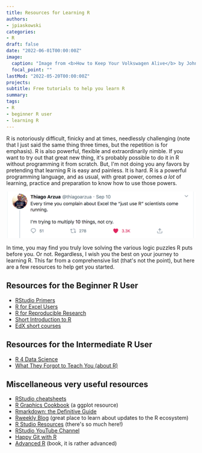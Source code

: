 ```yaml
---
title: Resources for Learning R
authors:
- jpiaskowski
categories: 
- R
draft: false
date: "2022-06-01T00:00:00Z"
image:
  caption: "Image from <b>How to Keep Your Volkswagen Alive</b> by John Muir and Gregg Tosh"
  focal_point: ""
lastMod: "2022-05-20T00:00:00Z"
projects: 
subtitle: Free tutorials to help you learn R
summary: 
tags: 
- R
- beginner R user
- learning R
---
```


R is notoriously difficult, finicky and at times, needlessly challenging (note that I just said the same thing three times, but the repetition is for emphasis). R is also powerful, flexible and extraordinarily nimble. If you want to try out that great new thing, it's probably possible to do it in R without programming it from scratch. But, I'm not doing you any favors by pretending that learning R is easy and painless. It is hard. R is a powerful programming language, and as usual, with great power, comes *a lot* of learning, practice and preparation to know how to use those powers.

![](R_is_hard.png)

In time, you may find you truly love solving the various logic puzzles R puts before you. Or not.  Regardless, I wish you the best on your journey to learning R. This far from a comprehensive list (that's not the point), but here are a few resources to help get you started. 


## Resources for the Beginner R User 


* [RStudio Primers](https://rstudio.cloud/learn/primers)   
* [R for Excel Users](https://rstudio-conf-2020.github.io/r-for-excel/])    
* [R for Reproducible Research](https://swcarpentry.github.io/r-novice-gapminder/)   
* [Short Introduction to R](https://datacarpentry.org/R-ecology-lesson/01-intro-to-r.html)    
* [EdX short courses](https://www.edx.org/learn/r-programming)   


## Resources for the Intermediate R User

* [R 4 Data Science](https://r4ds.had.co.nz/)   
* [What They Forgot to Teach You (about R)](https://rstats.wtf/)   


## Miscellaneous very useful resources

* [RStudio cheatsheets](https://www.rstudio.com/resources/cheatsheets/)   
* [R Graphics Cookbook](https://r-graphics.org/) (a ggplot resource)   
* [Rmarkdown: the Definitive Guide](https://bookdown.org/yihui/rmarkdown/)   
* [Rweekly Blog](https://rweekly.org/) (great place to learn about updates to the R ecosystem)   
* [R Studio Resources](https://education.rstudio.com/learn/beginner/) (there's so much here!)    
* [RStudio YouTube Channel](https://www.youtube.com/c/RStudioPBC)   
* [Happy Git with R](https://happygitwithr.com/)   
* [Advanced R](https://adv-r.hadley.nz/) (book, it is rather advanced)   

